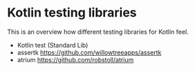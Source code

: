 # Kotlin testing libraries

This is an overview how different testing libraries for Kotlin feel.

- Kotlin test (Standard Lib)
- assertk https://github.com/willowtreeapps/assertk
- atrium https://github.com/robstoll/atrium